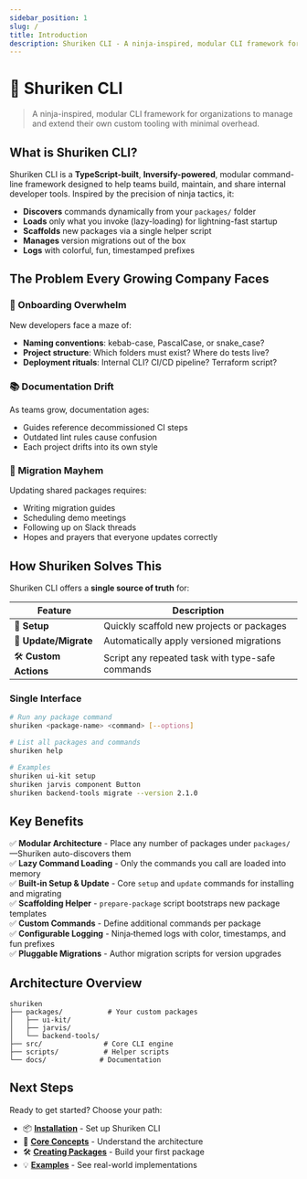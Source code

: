 ```yaml
---
sidebar_position: 1
slug: /
title: Introduction
description: Shuriken CLI - A ninja-inspired, modular CLI framework for organizations
---
```


# 🥷 Shuriken CLI

> A ninja-inspired, modular CLI framework for organizations to manage and extend their own custom tooling with minimal overhead.

## What is Shuriken CLI?

Shuriken CLI is a **TypeScript-built**, **Inversify-powered**, modular command-line framework designed to help teams build, maintain, and share internal developer tools. Inspired by the precision of ninja tactics, it:

- **Discovers** commands dynamically from your `packages/` folder
- **Loads** only what you invoke (lazy-loading) for lightning-fast startup
- **Scaffolds** new packages via a single helper script
- **Manages** version migrations out of the box
- **Logs** with colorful, fun, timestamped prefixes

## The Problem Every Growing Company Faces

### 🤕 Onboarding Overwhelm

New developers face a maze of:

- **Naming conventions**: kebab-case, PascalCase, or snake_case?
- **Project structure**: Which folders must exist? Where do tests live?
- **Deployment rituals**: Internal CLI? CI/CD pipeline? Terraform script?

### 📚 Documentation Drift

As teams grow, documentation ages:

- Guides reference decommissioned CI steps
- Outdated lint rules cause confusion
- Each project drifts into its own style

### 🔄 Migration Mayhem

Updating shared packages requires:

- Writing migration guides
- Scheduling demo meetings
- Following up on Slack threads
- Hopes and prayers that everyone updates correctly

## How Shuriken Solves This

Shuriken CLI offers a **single source of truth** for:

| Feature               | Description                                      |
| --------------------- | ------------------------------------------------ |
| 🚀 **Setup**          | Quickly scaffold new projects or packages        |
| 🔄 **Update/Migrate** | Automatically apply versioned migrations         |
| 🛠️ **Custom Actions** | Script any repeated task with type-safe commands |

### Single Interface

```bash
# Run any package command
shuriken <package-name> <command> [--options]

# List all packages and commands
shuriken help

# Examples
shuriken ui-kit setup
shuriken jarvis component Button
shuriken backend-tools migrate --version 2.1.0
```

## Key Benefits

✅ **Modular Architecture** - Place any number of packages under `packages/`—Shuriken auto-discovers them  
✅ **Lazy Command Loading** - Only the commands you call are loaded into memory  
✅ **Built‑in Setup & Update** - Core `setup` and `update` commands for installing and migrating  
✅ **Scaffolding Helper** - `prepare-package` script bootstraps new package templates  
✅ **Custom Commands** - Define additional commands per package  
✅ **Configurable Logging** - Ninja‑themed logs with color, timestamps, and fun prefixes  
✅ **Pluggable Migrations** - Author migration scripts for version upgrades

## Architecture Overview

```
shuriken
├── packages/           # Your custom packages
│   ├── ui-kit/
│   ├── jarvis/
│   └── backend-tools/
├── src/               # Core CLI engine
├── scripts/           # Helper scripts
└── docs/             # Documentation
```

## Next Steps

Ready to get started? Choose your path:

- 📦 **[Installation](./installation)** - Set up Shuriken CLI
- 🎯 **[Core Concepts](./concepts)** - Understand the architecture
- 🛠️ **[Creating Packages](./creating-packages)** - Build your first package
- 💡 **[Examples](./commands)** - See real-world implementations
